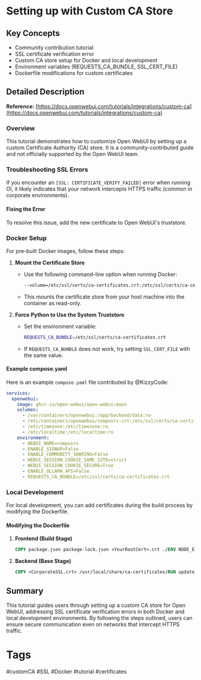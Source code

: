 # Setting up with Custom CA Store

## Key Concepts
- Community contribution tutorial
- SSL certificate verification error
- Custom CA store setup for Docker and local development
- Environment variables (REQUESTS_CA_BUNDLE, SSL_CERT_FILE)
- Dockerfile modifications for custom certificates

## Detailed Description

**Reference:** [https://docs.openwebui.com/tutorials/integrations/custom-ca](https://docs.openwebui.com/tutorials/integrations/custom-ca)

### Overview
This tutorial demonstrates how to customize Open WebUI by setting up a custom Certificate Authority (CA) store. It is a community-contributed guide and not officially supported by the Open WebUI team.

### Troubleshooting SSL Errors

If you encounter an `[SSL: CERTIFICATE_VERIFY_FAILED]` error when running OI, it likely indicates that your network intercepts HTTPS traffic (common in corporate environments).

#### Fixing the Error
To resolve this issue, add the new certificate to Open WebUI's truststore.

### Docker Setup

For pre-built Docker images, follow these steps:

1. **Mount the Certificate Store**
   - Use the following command-line option when running Docker:
     ```bash
     --volume=/etc/ssl/certs/ca-certificates.crt:/etc/ssl/certs/ca-certificates.crt:ro
     ```
   - This mounts the certificate store from your host machine into the container as read-only.

2. **Force Python to Use the System Truststore**
   - Set the environment variable:
     ```bash
     REQUESTS_CA_BUNDLE=/etc/ssl/certs/ca-certificates.crt
     ```
   - If `REQUESTS_CA_BUNDLE` does not work, try setting `SSL_CERT_FILE` with the same value.

#### Example compose.yaml

Here is an example `compose.yaml` file contributed by @KizzyCode:
```yaml
services:
  openwebui:
    image: ghcr.io/open-webui/open-webui:main
    volumes:
      - /var/containers/openwebui:/app/backend/data:rw
      - /etc/containers/openwebui/compusrv.crt:/etc/ssl/certs/ca-certificates.crt:ro
      - /etc/timezone:/etc/timezone:ro
      - /etc/localtime:/etc/localtime:ro
    environment:
      - WEBUI_NAME=compusrv
      - ENABLE_SIGNUP=False
      - ENABLE_COMMUNITY_SHARING=False
      - WEBUI_SESSION_COOKIE_SAME_SITE=strict
      - WEBUI_SESSION_COOKIE_SECURE=True
      - ENABLE_OLLAMA_API=False
      - REQUESTS_CA_BUNDLE=/etc/ssl/certs/ca-certificates.crt
```

### Local Development

For local development, you can add certificates during the build process by modifying the Dockerfile.

#### Modifying the Dockerfile

1. **Frontend (Build Stage)**
   ```Dockerfile
   COPY package.json package-lock.json <YourRootCert>.crt ./ENV NODE_EXTRA_CA_CERTS=/app/<YourRootCert>.crtRUN npm ci
   ```

2. **Backend (Base Stage)**
   ```Dockerfile
   COPY <CorporateSSL.crt> /usr/local/share/ca-certificates/RUN update-ca-certificatesENV PIP_CERT=/etc/ssl/certs/ca-certificates.crt \ REQUESTS_CA_BUNDLE=/etc/ssl/certs/ca-certificates.crt
   ```

## Summary

This tutorial guides users through setting up a custom CA store for Open WebUI, addressing SSL certificate verification errors in both Docker and local development environments. By following the steps outlined, users can ensure secure communication even on networks that intercept HTTPS traffic.

# Tags
#customCA #SSL #Docker #tutorial #certificates